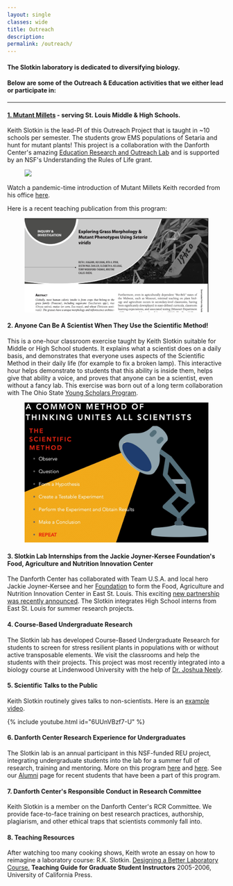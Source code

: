 ```yaml
---
layout: single
classes: wide
title: Outreach
description:
permalink: /outreach/
---
```

#### The Slotkin laboratory is dedicated to diversifying biology.
#### Below are some of the Outreach & Education activities that we either lead or participate in:
---
#### [1. Mutant Millets](https://mutantmillets.org) - serving St. Louis Middle & High Schools.
Keith Slotkin is the lead-PI of this Outreach Project that is taught in ~10 schools per semester. The students grow EMS populations of Setaria and hunt for mutant plants! This project is a collaboration with the Danforth Center's amazing [Education Research and Outreach Lab](https://www.danforthcenter.org/our-work/education-outreach/) and is supported by an NSF's Understanding the Rules of Life grant.  
<figure class="half">
  <a href="https://mutantmillets.org"><img src="https://mutantmillets.files.wordpress.com/2014/01/cropped-header4.jpg"></a>
</figure>

Watch a pandemic-time introduction of Mutant Millets Keith recorded from his office [here](https://youtu.be/Rk0RoVcPTUs).

Here is a recent teaching publication from this program:
 <figure class="half">
  <a href="https://online.ucpress.edu/abt/article-abstract/83/5/311/117023/Exploring-Grass-Morphology-amp-Mutant-Phenotypes"><img src="/assets/images/MM paper.jpg"></a>
</figure> 

#### 2. Anyone Can Be A Scientist When They Use the Scientific Method! 
This is a one-hour classroom exercise taught by Keith Slotkin suitable for Middle or High School students. It explains what a scientist does on a daily basis, and demonstrates that everyone uses aspects of the Scientific Method in their daily life (for example to fix a broken lamp). This interactive hour helps demonstrate to students that this ability is inside them, helps give that ability a voice, and proves that anyone can be a scientist, even without a fancy lab. This exercise was born out of a long term collaboration with The Ohio State [Young Scholars Program](https://odi.osu.edu/young-scholars-program).
 <figure class="half">
  <img src="/assets/images/Scientific Method.jpg">
</figure> 

#### 3. Slotkin Lab Internships from the Jackie Joyner-Kersee Foundation's Food, Agriculture and Nutrition Innovation Center
The Danforth Center has collaborated with Team U.S.A. and local hero Jackie Joyner-Kersee and her [Foundation](https://jjkfoundation.org) to form the Food, Agriculture and Nutrition Innovation Center in East St. Louis. This exciting [new partnership was recently announced](https://www.danforthcenter.org/news/jackie-joyner-kersee-foundation-officially-launches-food-agriculture-and-nutrition-innovation-center-in-unique-public-private-partnership/). The Slotkin integrates High School interns from East St. Louis for summer research projects. 

#### 4. Course-Based Undergraduate Research
The Slotkin lab has developed Course-Based Undergraduate Research for students to screen for stress resilient plants in populations with or without active transposable elements. We visit the classrooms and help the students with their projects. This project was most recently integrated into a biology course at Lindenwood University with the help of [Dr. Joshua Neely](https://www.lindenwood.edu/about/directories/faculty-staff-directory/details/jneely/).

#### 5. Scientific Talks to the Public
Keith Slotkin routinely gives talks to non-scientists. Here is an [example video](https://youtu.be/6UUnVBzf7-U).

{% include youtube.html id="6UUnVBzf7-U" %}

#### 6. Danforth Center Research Experience for Undergraduates
The Slotkin lab is an annual participant in this NSF-funded REU project, integrating undergraduate students into the lab for a summer full of research, training and mentoring. More on this program [here](https://www.danforthcenter.org/our-work/education-outreach/undergraduate-program/internship-program/) and [here](https://www.nsf.gov/awardsearch/showAward?AWD_ID=2050394&HistoricalAwards=false). See our [Alumni](https://slotkinlab.github.io/alumni/) page for recent students that have been a part of this program.

#### 7. Danforth Center's Responsible Conduct in Research Committee
Keith Slotkin is a member on the Danforth Center's RCR Committee. We provide face-to-face training on best research practices, authorship, plagiarism, and other ethical traps that scientists commonly fall into. 

#### 8. Teaching Resources
After watching too many cooking shows, Keith wrote an essay on how to reimagine a laboratory course:
R.K. Slotkin. [Designing a Better Laboratory Course.](http://gsi.berkeley.edu/slotkinrk-2005/) **Teaching Guide for Graduate Student Instructors** 2005-2006, University of California Press. 
